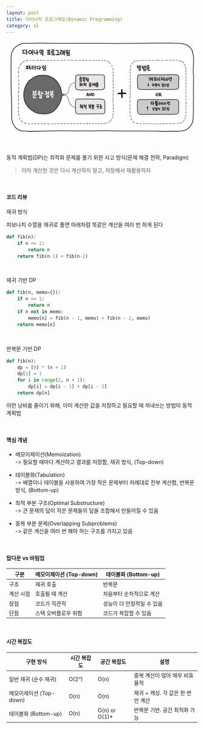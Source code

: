 ```yaml
---
layout: post
title: 다이나믹 프로그래밍(Dynamic Programming)
category: al
---
```


![다이나믹-프로그래밍](/assets/images/al/dynamic-01.png)

&nbsp;

동적 계획법(DP)는 최적화 문제를 풀기 위한 사고 방식(문제 해결 전략, Paradigm)

> 이미 계산한 것은 다시 계산하지 말고, 저장해서 재활용하자

&nbsp;

#### 코드 리뷰

재귀 방식

피보나치 수열을 재귀로 풀면 아래처럼 똑같은 계산을 여러 번 하게 된다

```python
def fib(n):
    if n <= 1:
        return n
    return fib(n-1) + fib(n-2)
```

&nbsp;

재귀 기반 DP
```python
def fib(n, memo={}):
    if n <= 1:
        return n
    if n not in memo:
        memo[n] = fib(n - 1, memo) + fib(n - 2, memo)
    return memo[n]
```

&nbsp;

반복문 기반 DP
```python
def fib(n):
    dp = [0] * (n + 1)
    dp[1] = 1
    for i in range(2, n + 1):
        dp[i] = dp[i - 1] + dp[i - 2]
    return dp[n]
```

이런 낭비를 줄이기 위해, 이미 계산한 값을 저장하고 필요할 때 꺼내쓰는 방법이 동적 계획법

&nbsp;

#### 핵심 개념

- 메모이제이션(Memoization)   
-> 필요할 때마다 계산하고 결과를 저장함, 재귀 방식, (Top-down)

- 테이블화(Tabulation)  
-> 배열이나 테이블을 사용하여 가장 작은 문제부터 차례대로 전부 계산함, 반복문 방식, (Bottom-up)

- 최적 부분 구조(Optimal Substructure)  
-> 큰 문제의 답이 작은 문제들의 답을 조합해서 만들어질 수 있음

- 중복 부분 문제(Overlapping Subproblems)  
-> 같은 계산을 여러 번 해야 하는 구조를 가지고 있음

&nbsp;

#### 탑다운 vs 바텀업

| 구분 | 메모이제이션 (Top-down) | 테이블화 (Bottom-up) |
|------|--------------------------|------------------------|
| 구조 | 재귀 호출                | 반복문                |
| 계산 시점 | 호출될 때 계산          | 처음부터 순차적으로 계산 |
| 장점 | 코드가 직관적            | 성능이 더 안정적일 수 있음 |
| 단점 | 스택 오버플로우 위험     | 코드가 복잡할 수 있음 |

&nbsp;

#### 시간 복잡도

| 구현 방식                | 시간 복잡도 | 공간 복잡도 | 설명 |
|---------------------------|--------------|----------------|------|
| 일반 재귀 (순수 재귀)     | O(2ⁿ)        | O(n)           | 중복 계산이 많아 매우 비효율적 |
| 메모이제이션 (Top-down)   | O(n)         | O(n)           | 재귀 + 캐싱. 각 값은 한 번만 계산 |
| 테이블화 (Bottom-up)      | O(n)         | O(n) or O(1)*  | 반복문 기반. 공간 최적화 가능 |
